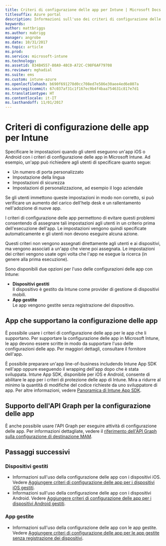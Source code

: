 ```yaml
---
title: Criteri di configurazione delle app per Intune | Microsoft Docs
titlesuffix: Azure portal
description: Informazioni sull'uso dei criteri di configurazione delle app per Intune.
keywords: 
author: mattbriggs
ms.author: mabrigg
manager: angrobe
ms.date: 10/31/2017
ms.topic: article
ms.prod: 
ms.service: microsoft-intune
ms.technology: 
ms.assetid: 834B4557-80A9-48C0-A72C-C98F6AF79708
ms.reviewer: mghadial
ms.suite: ems
ms.custom: intune-azure
ms.openlocfilehash: b690f691278d0cc708ed7e586e30aee4ed6e807a
ms.sourcegitcommit: 67c037af31c1f167ec9b4f4baa754631c817e7d1
ms.translationtype: HT
ms.contentlocale: it-IT
ms.lasthandoff: 11/01/2017
---
```

# <a name="app-configuration-policies-for-intune"></a>Criteri di configurazione delle app per Intune

Specificare le impostazioni quando gli utenti eseguono un'app iOS o Android con i criteri di configurazione delle app in Microsoft Intune. Ad esempio, un'app può richiedere agli utenti di specificare quanto segue:

- Un numero di porta personalizzato
- Impostazione della lingua
- Impostazioni di sicurezza
- Impostazioni di personalizzazione, ad esempio il logo aziendale

Se gli utenti immettono queste impostazioni in modo non corretto, si può verificare un aumento del carico dell'help desk e un rallentamento nell'adozione di nuove app.

I criteri di configurazione delle app permettono di evitare questi problemi consentendo di assegnare tali impostazioni agli utenti in un criterio prima dell'esecuzione dell'app. Le impostazioni vengono quindi specificate automaticamente e gli utenti non devono eseguire alcuna azione.

Questi criteri non vengono assegnati direttamente agli utenti e ai dispositivi, ma vengono associati a un'app che viene poi assegnata. Le impostazioni dei criteri vengono usate ogni volta che l'app ne esegue la ricerca (in genere alla prima esecuzione).

Sono disponibili due opzioni per l'uso delle configurazioni delle app con Intune:
 - **Dispositivi gestiti**  
   Il dispositivo è gestito da Intune come provider di gestione di dispositivi mobili.
 - **App gestite**  
   Le app vengono gestite senza registrazione del dispositivo.

## <a name="apps-that-support-app-configuration"></a>App che supportano la configurazione delle app

È possibile usare i criteri di configurazione delle app per le app che li supportano. Per supportare la configurazione delle app in Microsoft Intune, le app devono essere scritte in modo da supportare l'uso delle configurazioni delle app. Per maggiori dettagli, consultare il fornitore dell'app.

È possibile preparare un'app line-of-business includendo Intune App SDK nell'app oppure eseguendo il wrapping dell'app dopo che è stata sviluppata. Intune App SDK, disponibile per iOS e Android, consente di abilitare le app per i criteri di protezione delle app di Intune. Mira a ridurre al minimo la quantità di modifiche del codice richieste da uno sviluppatore di app. Per altre informazioni, vedere [Panoramica di Intune App SDK](app-sdk.md).

## <a name="graph-api-support-for-app-configuration"></a>Supporto dell'API Graph per la configurazione delle app

È anche possibile usare l'API Graph per eseguire attività di configurazione delle app. Per informazioni dettagliate, vedere il [riferimento dell'API Graph sulla configurazione di destinazione MAM](https://graph.microsoft.io/docs/api-reference/beta/api/intune_mam_targetedmanagedappconfiguration_create).

## <a name="next-steps"></a>Passaggi successivi

### <a name="managed-devices"></a>Dispositivi gestiti

 - Informazioni sull'uso della configurazione delle app con i dispositivi iOS.  Vedere [Aggiungere criteri di configurazione delle app per i dispositivi iOS gestiti](app-configuration-policies-use-ios.md).
 - Informazioni sull'uso della configurazione delle app con i dispositivi Android.  Vedere [Aggiungere criteri di configurazione delle app per i dispositivi Android gestiti](app-configuration-policies-use-android.md).

### <a name="managed-apps"></a>App gestite

 - Informazioni sull'uso della configurazione delle app con le app gestite. Vedere [Aggiungere criteri di configurazione delle app per le app gestite senza registrazione dei dispositivi](app-configuration-policies-managed-app.md).